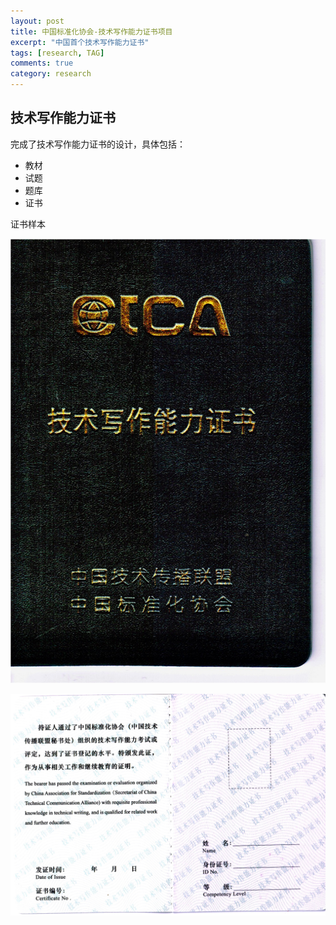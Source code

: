 ```yaml
---
layout: post
title: 中国标准化协会-技术写作能力证书项目
excerpt: "中国首个技术写作能力证书"
tags: [research, TAG]
comments: true
category: research
---
```


## 技术写作能力证书

完成了技术写作能力证书的设计，具体包括：

- 教材
- 试题
- 题库
- 证书



证书样本

![证书封面](/assets/blog-images/2024/certificate-cover.jpg)

![证书内页](/assets/blog-images/2024/certificate-inside.jpg)